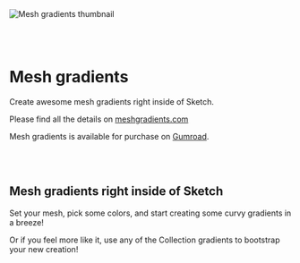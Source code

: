 <img src="https://raw.githubusercontent.com/oodesign/mesh-gradients/main/Images/Screenshot.png" alt="Mesh gradients thumbnail"/>

<br/><br/>

# Mesh gradients

Create awesome mesh gradients right inside of Sketch.

Please find all the details on <a href="https://www.meshgradients.com">meshgradients.com</a>

Mesh gradients is available for purchase on <a href="https://gum.co/meshgradients">Gumroad</a>.

<br/><br/>

## Mesh gradients right inside of Sketch

Set your mesh, pick some colors, and start creating some curvy gradients in a breeze!

Or if you feel more like it, use any of the Collection gradients to bootstrap your new creation!

